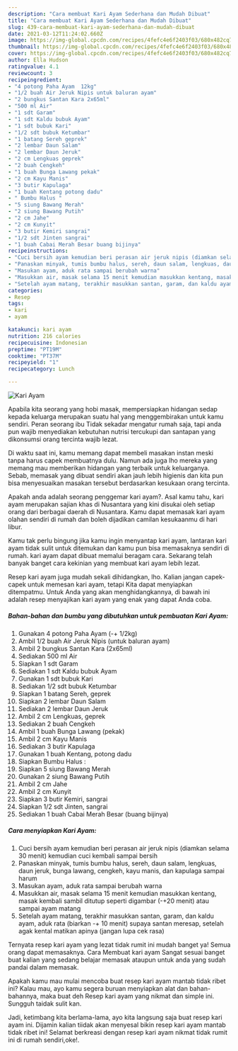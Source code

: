 ```yaml
---
description: "Cara membuat Kari Ayam Sederhana dan Mudah Dibuat"
title: "Cara membuat Kari Ayam Sederhana dan Mudah Dibuat"
slug: 439-cara-membuat-kari-ayam-sederhana-dan-mudah-dibuat
date: 2021-03-12T11:24:02.660Z
image: https://img-global.cpcdn.com/recipes/4fefc4e6f2403f03/680x482cq70/kari-ayam-foto-resep-utama.jpg
thumbnail: https://img-global.cpcdn.com/recipes/4fefc4e6f2403f03/680x482cq70/kari-ayam-foto-resep-utama.jpg
cover: https://img-global.cpcdn.com/recipes/4fefc4e6f2403f03/680x482cq70/kari-ayam-foto-resep-utama.jpg
author: Ella Hudson
ratingvalue: 4.1
reviewcount: 3
recipeingredient:
- "4 potong Paha Ayam  12kg"
- "1/2 buah Air Jeruk Nipis untuk baluran ayam"
- "2 bungkus Santan Kara 2x65ml"
- "500 ml Air"
- "1 sdt Garam"
- "1 sdt Kaldu bubuk Ayam"
- "1 sdt bubuk Kari"
- "1/2 sdt bubuk Ketumbar"
- "1 batang Sereh geprek"
- "2 lembar Daun Salam"
- "2 lembar Daun Jeruk"
- "2 cm Lengkuas geprek"
- "2 buah Cengkeh"
- "1 buah Bunga Lawang pekak"
- "2 cm Kayu Manis"
- "3 butir Kapulaga"
- "1 buah Kentang potong dadu"
- " Bumbu Halus "
- "5 siung Bawang Merah"
- "2 siung Bawang Putih"
- "2 cm Jahe"
- "2 cm Kunyit"
- "3 butir Kemiri sangrai"
- "1/2 sdt Jinten sangrai"
- "1 buah Cabai Merah Besar buang bijinya"
recipeinstructions:
- "Cuci bersih ayam kemudian beri perasan air jeruk nipis (diamkan selama 30 menit) kemudian cuci kembali sampai bersih"
- "Panaskan minyak, tumis bumbu halus, sereh, daun salam, lengkuas, daun jeruk, bunga lawang, cengkeh, kayu manis, dan kapulaga sampai harum"
- "Masukan ayam, aduk rata sampai berubah warna"
- "Masukkan air, masak selama 15 menit kemudian masukkan kentang, masak kembali sambil ditutup seperti digambar (-+20 menit) atau sampai ayam matang"
- "Setelah ayam matang, terakhir masukkan santan, garam, dan kaldu ayam, aduk rata (biarkan -+ 10 menit) supaya santan meresap, setelah agak kental matikan apinya (jangan lupa cek rasa)"
categories:
- Resep
tags:
- kari
- ayam

katakunci: kari ayam 
nutrition: 216 calories
recipecuisine: Indonesian
preptime: "PT19M"
cooktime: "PT37M"
recipeyield: "1"
recipecategory: Lunch

---
```



![Kari Ayam](https://img-global.cpcdn.com/recipes/4fefc4e6f2403f03/680x482cq70/kari-ayam-foto-resep-utama.jpg)

Apabila kita seorang yang hobi masak, mempersiapkan hidangan sedap kepada keluarga merupakan suatu hal yang menggembirakan untuk kamu sendiri. Peran seorang ibu Tidak sekadar mengatur rumah saja, tapi anda pun wajib menyediakan kebutuhan nutrisi tercukupi dan santapan yang dikonsumsi orang tercinta wajib lezat.

Di waktu  saat ini, kamu memang dapat membeli masakan instan meski tanpa harus capek membuatnya dulu. Namun ada juga lho mereka yang memang mau memberikan hidangan yang terbaik untuk keluarganya. Sebab, memasak yang dibuat sendiri akan jauh lebih higienis dan kita pun bisa menyesuaikan masakan tersebut berdasarkan kesukaan orang tercinta. 



Apakah anda adalah seorang penggemar kari ayam?. Asal kamu tahu, kari ayam merupakan sajian khas di Nusantara yang kini disukai oleh setiap orang dari berbagai daerah di Nusantara. Kamu dapat memasak kari ayam olahan sendiri di rumah dan boleh dijadikan camilan kesukaanmu di hari libur.

Kamu tak perlu bingung jika kamu ingin menyantap kari ayam, lantaran kari ayam tidak sulit untuk ditemukan dan kamu pun bisa memasaknya sendiri di rumah. kari ayam dapat dibuat memalui beragam cara. Sekarang telah banyak banget cara kekinian yang membuat kari ayam lebih lezat.

Resep kari ayam juga mudah sekali dihidangkan, lho. Kalian jangan capek-capek untuk memesan kari ayam, tetapi Kita dapat menyiapkan ditempatmu. Untuk Anda yang akan menghidangkannya, di bawah ini adalah resep menyajikan kari ayam yang enak yang dapat Anda coba.

<!--inarticleads1-->

##### Bahan-bahan dan bumbu yang dibutuhkan untuk pembuatan Kari Ayam:

1. Gunakan 4 potong Paha Ayam (-+ 1/2kg)
1. Ambil 1/2 buah Air Jeruk Nipis (untuk baluran ayam)
1. Ambil 2 bungkus Santan Kara (2x65ml)
1. Sediakan 500 ml Air
1. Siapkan 1 sdt Garam
1. Sediakan 1 sdt Kaldu bubuk Ayam
1. Gunakan 1 sdt bubuk Kari
1. Sediakan 1/2 sdt bubuk Ketumbar
1. Siapkan 1 batang Sereh, geprek
1. Siapkan 2 lembar Daun Salam
1. Sediakan 2 lembar Daun Jeruk
1. Ambil 2 cm Lengkuas, geprek
1. Sediakan 2 buah Cengkeh
1. Ambil 1 buah Bunga Lawang (pekak)
1. Ambil 2 cm Kayu Manis
1. Sediakan 3 butir Kapulaga
1. Gunakan 1 buah Kentang, potong dadu
1. Siapkan  Bumbu Halus :
1. Siapkan 5 siung Bawang Merah
1. Gunakan 2 siung Bawang Putih
1. Ambil 2 cm Jahe
1. Ambil 2 cm Kunyit
1. Siapkan 3 butir Kemiri, sangrai
1. Siapkan 1/2 sdt Jinten, sangrai
1. Sediakan 1 buah Cabai Merah Besar (buang bijinya)




<!--inarticleads2-->

##### Cara menyiapkan Kari Ayam:

1. Cuci bersih ayam kemudian beri perasan air jeruk nipis (diamkan selama 30 menit) kemudian cuci kembali sampai bersih
1. Panaskan minyak, tumis bumbu halus, sereh, daun salam, lengkuas, daun jeruk, bunga lawang, cengkeh, kayu manis, dan kapulaga sampai harum
1. Masukan ayam, aduk rata sampai berubah warna
1. Masukkan air, masak selama 15 menit kemudian masukkan kentang, masak kembali sambil ditutup seperti digambar (-+20 menit) atau sampai ayam matang
1. Setelah ayam matang, terakhir masukkan santan, garam, dan kaldu ayam, aduk rata (biarkan -+ 10 menit) supaya santan meresap, setelah agak kental matikan apinya (jangan lupa cek rasa)




Ternyata resep kari ayam yang lezat tidak rumit ini mudah banget ya! Semua orang dapat memasaknya. Cara Membuat kari ayam Sangat sesuai banget buat kalian yang sedang belajar memasak ataupun untuk anda yang sudah pandai dalam memasak.

Apakah kamu mau mulai mencoba buat resep kari ayam mantab tidak ribet ini? Kalau mau, ayo kamu segera buruan menyiapkan alat dan bahan-bahannya, maka buat deh Resep kari ayam yang nikmat dan simple ini. Sungguh taidak sulit kan. 

Jadi, ketimbang kita berlama-lama, ayo kita langsung saja buat resep kari ayam ini. Dijamin kalian tiidak akan menyesal bikin resep kari ayam mantab tidak ribet ini! Selamat berkreasi dengan resep kari ayam nikmat tidak rumit ini di rumah sendiri,oke!.

